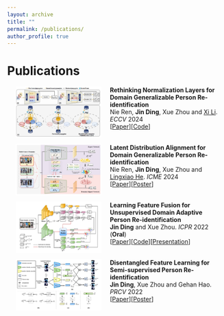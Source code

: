 ```yaml
---
layout: archive
title: ""
permalink: /publications/
author_profile: true
---
```


# Publications

<p>
<img src="https://github.com/DJEddyking/djeddyking.github.io/blob/master/images/ECCV.png?raw=true" alt="Figure" style="width: 200px; height: 120px;" hspace="20" align="left"/>
<b>Rethinking Normalization Layers for Domain Generalizable Person Re-identification</b><br>Nie Ren, <b>Jin Ding</b>, Xue Zhou and <a href="https://scholar.google.com.hk/citations?user=TYNPJQMAAAAJ&hl=en">Xi Li</a>. <i>ECCV</i> 2024<br>
[<a href="https://djeddyking.github.io/files/ECCV.pdf">Paper</a>][<a href="https://github.com/3699nr/ReNorm">Code</a>]
<br clear="left">
</p>


<p>
<img src="https://github.com/DJEddyking/djeddyking.github.io/blob/master/images/ICME.png?raw=true" alt="Figure" style="width: 200px; height: 120px;" hspace="20" align="left"/>
<b>Latent Distribution Alignment for Domain Generalizable Person Re-identification</b><br>Nie Ren, <b>Jin Ding</b>, Xue Zhou and <a href="https://scholar.google.com/citations?user=XH_9XiMAAAAJ">Lingxiao He</a>. <i>ICME</i> 2024<br>
[<a href="https://djeddyking.github.io/files/ICME.pdf">Paper</a>][<a href="https://djeddyking.github.io/files/ICME_poster.pdf">Poster</a>]
<br clear="left">
</p>


<p>
<img src="https://github.com/DJEddyking/djeddyking.github.io/blob/master/images/ICPR.png?raw=true" alt="Figure" style="width: 200px; height: 120px;" hspace="20" align="left"/>
<b>Learning Feature Fusion for Unsupervised Domain Adaptive Person Re-identification</b><br><b>Jin Ding</b> and Xue Zhou. <i>ICPR</i> 2022 (<b>Oral</b>)<br> 
[<a href="https://ieeexplore.ieee.org/document/9956264">Paper</a>][<a href="https://github.com/DJEddyking/LF2">Code</a>][<a href="https://djeddyking.github.io/files/ICPR_oral.pdf">Presentation</a>]
<br clear="left">
</p>


<p>
<img src="https://github.com/DJEddyking/djeddyking.github.io/blob/master/images/PRCV.png?raw=true" alt="Figure" style="width: 200px; height: 120px;" hspace="20" align="left"/>
<b>Disentangled Feature Learning for Semi-supervised Person Re-identification</b><br><b>Jin Ding</b>, Xue Zhou and Gehan Hao. <i>PRCV</i> 2022<br>
[<a href="https://link.springer.com/chapter/10.1007/978-3-031-18916-6_37">Paper</a>][<a href="https://djeddyking.github.io/files/345.jpg">Poster</a>]
<br clear="left">
</p>

